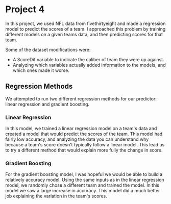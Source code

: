 # Project 4

In this project, we used NFL data from fivethirtyeight and made a regression model to predict the scores of a team. I approached this problem by training different models on a given teams data, and then predicting scores for that team.

Some of the dataset modifications were:
* A ScoreDif variable to indicate the caliber of team they were up against.
* Analyzing which variables actually added information to the models, and which ones made it worse.

## Regression Methods
We attempted to run two different regression methods for our predictor: linear regression and gradient boosting.

### Linear Regression
In this model, we trained a linear regression model on a team's data and created a model that would predict the scores of the team. This model had fairly low accuracy, and analyzing the data you can understand why because a team's score doesn't typically follow a linear model. This lead us to try a different method that would explain more fully the change in score.

### Gradient Boosting

For the gradient boosting model, I was hopeful we would be able to build a relatively accuracy model. Using the same inputs as in the linear regression model, we randomly chose a different team and trained the model. In this model we saw a large increase in accuracy. This model did a much better job explaining the variation in the team's scores.
